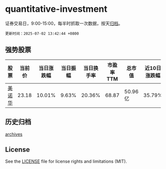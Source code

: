 # quantitative-investment

证券交易日，9:00-15:00，每半时抓取一次数据，按天[归档](archives)。

`更新时间：2025-07-02 13:42:44 +0800`

## 强势股票

|股票|当前价|当日涨跌幅|当日振幅|当日换手率|市盈率TTM|总市值|近10日涨跌幅|
|----|----|----|----|----|----|----|----|
|[美诺华](https://xueqiu.com/S/SH603538)|23.18|10.01%|9.63%|20.36%|68.87|50.96亿|35.79%|

## 历史归档

[archives](archives)

## License

See the [LICENSE](LICENSE) file for license rights and limitations (MIT).